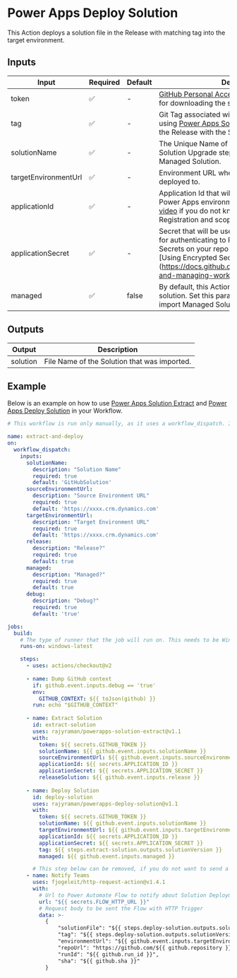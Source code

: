 # Power Apps Deploy Solution

This Action deploys a solution file in the Release with matching tag into the target environment.

## Inputs

| Input | Required | Default | Description |
| ----- | -------- | ------- | ----------- |
| token | ✅ | - | [GitHub Personal Access Token](https://docs.github.com/en/github/authenticating-to-github/creating-a-personal-access-token). This is required for downloading the solution files from Releases. |
| tag | ✅ | - | Git Tag associated with the Release. If you are using [Power Apps Solution Extract Action](https://github.com/rajyraman/powerapps-solution-extract), it tags the Release with the Solution's version number. |
| solutionName | ✅ | - | The Unique Name of the solution. This is used in Solution Upgrade step, if you are deploying a Managed Solution. |
| targetEnvironmentUrl | ✅ | - | Environment URL where the Solution will be deployed to. |
| applicationId | ✅ | - | Application Id that will be used to connect to the Power Apps environment.Refer [Scott Durow's video](https://www.youtube.com/watch?v=Td7Bk3IXJ9s) if you do not know how to set Application Registration and scopes in Azure to facilitate this. |
| applicationSecret | ✅ | - | Secret that will be used in the Connection String for authenticating to Power Apps. Use GitHub Secrets on your repo to store this value. Refer to [Using Encrypted Secrets](https://docs.github.com/en/actions/configuring-and-managing-workflows/|creating-and-storing-encrypted-secrets#using-encrypted-secrets-in-a-workflow) on how to use this in your workflow. |
| managed | ✅ | false | By default, this Action will import Unmanaged solution. Set this parameter to true, if you want to import Managed Solution. |


## Outputs

| Output | Description |
| ----- | ----------- |
| solution | File Name of the Solution that was imported. |

## Example

Below is an example on how to use [Power Apps Solution Extract]() and [Power Apps Deploy Solution]() in your Workflow.
```yaml
# This workflow is run only manually, as it uses a workflow_dispatch. It is recommended to use cron or push into main branch to trigger this. Since this workflow also commits into the repo, use ignore tags to prevent infinite loop. Refer https://docs.github.com/en/actions/reference/workflow-syntax-for-github-actions#example-ignoring-branches-and-tags

name: extract-and-deploy
on:
  workflow_dispatch:
    inputs:
      solutionName:
        description: "Solution Name"
        required: true
        default: 'GitHubSolution'
      sourceEnvironmentUrl:
        description: "Source Environment URL"
        required: true
        default: 'https://xxxx.crm.dynamics.com'
      targetEnvironmentUrl:
        description: "Target Environment URL"
        required: true
        default: 'https://xxxx.crm.dynamics.com'        
      release:
        description: "Release?"
        required: true
        default: true       
      managed:
        description: "Managed?"
        required: true
        default: true        
      debug:
        description: "Debug?"
        required: true
        default: 'true'                      

jobs:
  build:
    # The type of runner that the job will run on. This needs to be Windows runner.
    runs-on: windows-latest

    steps:
      - uses: actions/checkout@v2
        
      - name: Dump GitHub context
        if: github.event.inputs.debug == 'true'
        env:
          GITHUB_CONTEXT: ${{ toJson(github) }}
        run: echo "$GITHUB_CONTEXT"
                                
      - name: Extract Solution
        id: extract-solution
        uses: rajyraman/powerapps-solution-extract@v1.1
        with: 
          token: ${{ secrets.GITHUB_TOKEN }}
          solutionName: ${{ github.event.inputs.solutionName }}
          sourceEnvironmentUrl: ${{ github.event.inputs.sourceEnvironmentUrl }}
          applicationId: ${{ secrets.APPLICATION_ID }}
          applicationSecret: ${{ secrets.APPLICATION_SECRET }}
          releaseSolution: ${{ github.event.inputs.release }}
          
      - name: Deploy Solution
        id: deploy-solution
        uses: rajyraman/powerapps-deploy-solution@v1.1
        with: 
          token: ${{ secrets.GITHUB_TOKEN }}
          solutionName: ${{ github.event.inputs.solutionName }}
          targetEnvironmentUrl: ${{ github.event.inputs.targetEnvironmentUrl }}
          applicationId: ${{ secrets.APPLICATION_ID }}
          applicationSecret: ${{ secrets.APPLICATION_SECRET }}
          tag: ${{ steps.extract-solution.outputs.solutionVersion }}
          managed: ${{ github.event.inputs.managed }}    

        # This step below can be removed, if you do not want to send a notification to Teams about this solution deployment.
      - name: Notify Teams
        uses: fjogeleit/http-request-action@v1.4.1
        with:
          # Url to Power Automate Flow to notify about Solution Deployment
          url: "${{ secrets.FLOW_HTTP_URL }}"
          # Request body to be sent the Flow with HTTP Trigger
          data: >-
            {
                "solutionFile": "${{ steps.deploy-solution.outputs.solution }}",
                "tag": "${{ steps.deploy-solution.outputs.solutionVersion }}",
                "environmentUrl": "${{ github.event.inputs.targetEnvironmentUrl }}",
                "repoUrl": "https://github.com/${{ github.repository }}",
                "runId": "${{ github.run_id }}",
                "sha": "${{ github.sha }}"
            }
```